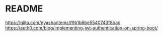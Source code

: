 # README

https://qiita.com/nyasba/items/f9b1b6be5540743f8bac
https://auth0.com/blog/implementing-jwt-authentication-on-spring-boot/

